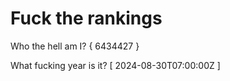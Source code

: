 # Fuck the rankings

Who the hell am I?
{ 6434427 }

What fucking year is it?
[ 2024-08-30T07:00:00Z ]
